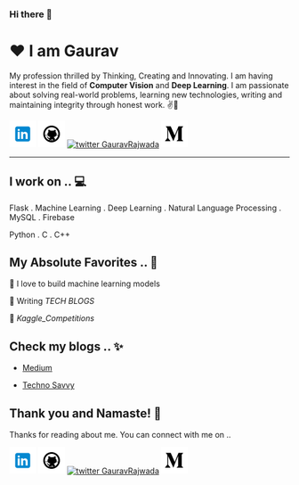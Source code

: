 ### Hi there 👋

<!--
**GauravRajwada/GauravRajwada** is a ✨ _special_ ✨ repository because its `README.md` (this file) appears on your GitHub profile.

Here are some ideas to get you started:

- 🔭 I’m currently working on ...
- 🌱 I’m currently learning ...
- 👯 I’m looking to collaborate on ...
- 🤔 I’m looking for help with ...
- 💬 Ask me about ...
- 📫 How to reach me: ...
- 😄 Pronouns: ...
- ⚡ Fun fact: ...
-->
[1.1]: https://github.com/GauravRajwada/GauravRajwada/blob/master/assets/icons/icons8-linkedin-48.png (linkedin icon with padding)
[2.1]: https://github.com/GauravRajwada/GauravRajwada/blob/master/assets/icons/icons8-github-48.png (github icon with padding)
[3.1]: https://github.com/GauravRajwada/GauravRajwada/blob/master/assets/icons/favicon.ico (protfolio icon with padding)
[4.1]: https://github.com/GauravRajwada/GauravRajwada/blob/master/assets/icons/icons8-medium-new-48.png (medium icon with padding)

<!-- links to my social media accounts -->

[1]: https://www.linkedin.com/in/gaurav-singh-b90369191/
[2]: https://github.com/GauravRajwada
[3]: https://gauravrajwada.github.io/Protfolio/
[4]: https://medium.com/@sintg1999

# ❤ I am Gaurav


My profession thrilled by Thinking, Creating and Innovating. I am having interest in the field of **Computer Vision** and **Deep Learning**. I am passionate about solving real-world problems, learning new technologies, writing and maintaining integrity through honest work.
 ✌💖

<!-- section - intro -->

<!-- section - social media icons -->

[![linkedin GauravRajwada][1.1]][1]
[![github GauravRajwada][2.1]][2]
[![twitter GauravRajwada][3.1]][3]
[![medium GauravRajwada][4.1]][4]

<!-- section - social media icons -->

 ---

<!-- section - skills -->

## I work on .. 💻

Flask . Machine Learning . Deep Learning . Natural Language Processing .
MySQL . Firebase

Python .  C . C++

<!-- section - skills -->

## My Absolute Favorites .. 💖

🦄 I love to build machine learning models

📰 Writing _TECH BLOGS_

🍕 _Kaggle_Competitions_

<!-- section - interests -->

<!-- section - blogs -->

## Check my blogs .. ✨

- [Medium](https://medium.com/@sintg1999)

- [Techno Savvy](https://technosavvy2020.blogspot.com/)

<!-- section - blogs -->

## Thank you and Namaste! 🙏

Thanks for reading about me. You can connect with me on ..

<!-- section - social media icons -->

[![linkedin GauravRajwada][1.1]][1]
[![github GauravRajwada][2.1]][2]
[![twitter GauravRajwada][3.1]][3]
[![medium GauravRajwada][4.1]][4]


